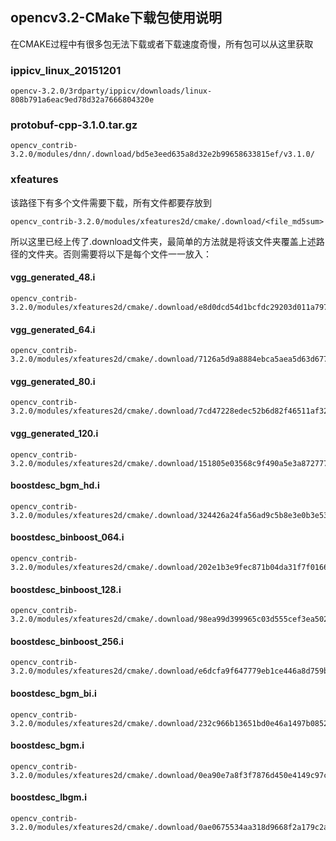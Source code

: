 ## opencv3.2-CMake下载包使用说明

在CMAKE过程中有很多包无法下载或者下载速度奇慢，所有包可以从这里获取

### ippicv_linux_20151201

```
opencv-3.2.0/3rdparty/ippicv/downloads/linux-808b791a6eac9ed78d32a7666804320e
```

### protobuf-cpp-3.1.0.tar.gz

```
opencv_contrib-3.2.0/modules/dnn/.download/bd5e3eed635a8d32e2b99658633815ef/v3.1.0/
```

### xfeatures

该路径下有多个文件需要下载，所有文件都要存放到

```
opencv_contrib-3.2.0/modules/xfeatures2d/cmake/.download/<file_md5sum>
```

所以这里已经上传了.download文件夹，最简单的方法就是将该文件夹覆盖上述路径的文件夹。否则需要将以下是每个文件一一放入：

#### vgg_generated_48.i

```
opencv_contrib-3.2.0/modules/xfeatures2d/cmake/.download/e8d0dcd54d1bcfdc29203d011a797179
```

#### vgg_generated_64.i

```
opencv_contrib-3.2.0/modules/xfeatures2d/cmake/.download/7126a5d9a8884ebca5aea5d63d677225
```

#### vgg_generated_80.i

```
opencv_contrib-3.2.0/modules/xfeatures2d/cmake/.download/7cd47228edec52b6d82f46511af325c5
```

#### vgg_generated_120.i

```
opencv_contrib-3.2.0/modules/xfeatures2d/cmake/.download/151805e03568c9f490a5e3a872777b75
```

#### boostdesc_bgm_hd.i

```
opencv_contrib-3.2.0/modules/xfeatures2d/cmake/.download/324426a24fa56ad9c5b8e3e0b3e5303e
```

#### boostdesc_binboost_064.i

```
opencv_contrib-3.2.0/modules/xfeatures2d/cmake/.download/202e1b3e9fec871b04da31f7f016679f
```

#### boostdesc_binboost_128.i

```
opencv_contrib-3.2.0/modules/xfeatures2d/cmake/.download/98ea99d399965c03d555cef3ea502a0b
```

#### boostdesc_binboost_256.i

```
opencv_contrib-3.2.0/modules/xfeatures2d/cmake/.download/e6dcfa9f647779eb1ce446a8d759b6ea
```

#### boostdesc_bgm_bi.i

```
opencv_contrib-3.2.0/modules/xfeatures2d/cmake/.download/232c966b13651bd0e46a1497b0852191
```

#### boostdesc_bgm.i

```
opencv_contrib-3.2.0/modules/xfeatures2d/cmake/.download/0ea90e7a8f3f7876d450e4149c97c74f
```

#### boostdesc_lbgm.i

```
opencv_contrib-3.2.0/modules/xfeatures2d/cmake/.download/0ae0675534aa318d9668f2a179c2a052
```



